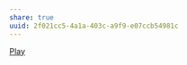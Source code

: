 ```yaml
---
share: true
uuid: 2f021cc5-4a1a-403c-a9f9-e07ccb54981c
---
```

[Play](/fca1ca89-4482-48c3-a435-20bfccdefd99)